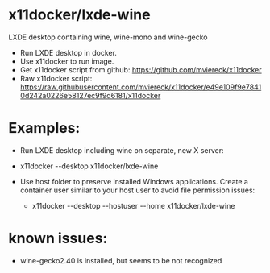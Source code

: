 # x11docker/lxde-wine

LXDE desktop containing wine, wine-mono and wine-gecko

 - Run LXDE desktop in docker. 
 - Use x11docker to run image. 
 - Get x11docker script from github: 
https://github.com/mviereck/x11docker 
 - Raw x11docker script:
https://raw.githubusercontent.com/mviereck/x11docker/e49e109f9e78410d242a0226e58127ec9f9d6181/x11docker

# Examples:
 - Run LXDE desktop including wine on separate, new X server:
  - x11docker --desktop x11docker/lxde-wine

 - Use host folder to preserve installed Windows applications. Create a container user similar to your host user to avoid file permission issues:
   - x11docker --desktop --hostuser --home x11docker/lxde-wine 

# known issues:
 - wine-gecko2.40 is installed, but seems to be not recognized
